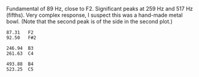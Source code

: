 Fundamental of 89 Hz, close to F2. Significant peaks at 259 Hz and 517 Hz
(fifths). Very complex response, I suspect this was a hand-made metal bowl.
(Note that the second peak is of the side in the second plot.)

```
87.31	F2
92.50	F#2

246.94	B3
261.63	C4

493.88	B4
523.25	C5
```
